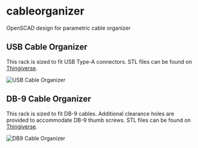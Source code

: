 cableorganizer
==============

OpenSCAD design for parametric cable organizer

USB Cable Organizer
-------------------

This rack is sized to fit USB Type-A connectors.
STL files can be found on [Thingiverse](http://www.thingiverse.com/thing:23647).

![USB Cable Organizer](/guyc/cableorganizer/raw/master/cableorganizer-usb.png "USB Cable Organizer")

DB-9 Cable Organizer
----------------------

This rack is sized to fit DB-9 cables.  Additional clearance
holes are provided to accommodate DB-9 thumb screws.
STL files can be found on [Thingiverse](http://www.thingiverse.com/thing:26037).

![DB9 Cable Organizer](/guyc/cableorganizer/raw/master/cableorganizer-db9.png "DB9 Cable Organizer")
